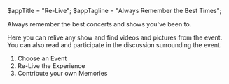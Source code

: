 $appTitle = "Re-Live";
$appTagline = "Always Remember the Best Times";

Always remember the best concerts and shows you've been to.

Here you can relive any show and find videos and pictures from the event. You can also read and participate in the discussion surrounding the event.

1. Choose an Event
2. Re-Live the Experience
3. Contribute your own Memories